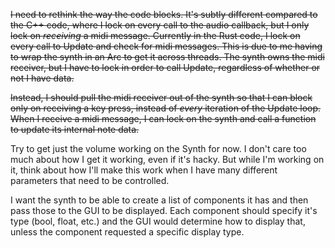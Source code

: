 ~~I need to rethink the way the code blocks. It's subtly different compared to the C++ code, where I lock on every call to the audio callback, but I only lock on *receiving* a midi message. Currently in the Rust code, I lock on every call to Update and check for midi messages. This is due to me having to wrap the synth in an Arc<Mutex> to get it across threads. The synth owns the midi receiver, but I have to lock in order to call Update, regardless of whether or not I have data.~~

~~Instead, I should pull the midi receiver out of the synth so that I can block only on receiving a key press, instead of *every* iteration of the Update loop. When I receive a midi message, I can lock on the synth and call a function to update its internal note data.~~

Try to get just the volume working on the Synth for now. I don't care too much about how I get it working, even if it's hacky. But while I'm working on it, think about how I'll make this work when I have many different parameters that need to be controlled.

I want the synth to be able to create a list of components it has and then pass those to the GUI to be displayed.
Each component should specify it's type (bool, float, etc.) and the GUI would determine how to display that, unless the component requested a specific display type.
